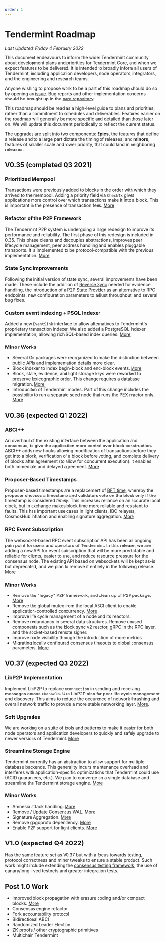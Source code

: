 ```yaml
---
order: 1
---
```


# Tendermint Roadmap

*Last Updated: Friday 4 February 2022*

This document endeavours to inform the wider Tendermint community about development plans and priorities for Tendermint Core, and when we expect features to be delivered. It is intended to broadly inform all users of Tendermint, including application developers, node operators, integrators, and the engineering and research teams.

Anyone wishing to propose work to be a part of this roadmap should do so by opening an [issue](https://github.com/yenkuanlee/tendermint/issues/new/choose). Bug reports and other implementation concerns should be brought up in the [core repository](https://github.com/yenkuanlee/tendermint).

This roadmap should be read as a high-level guide to plans and priorities, rather than a commitment to schedules and deliverables. Features earlier on the roadmap will generally be more specific and detailed than those later on. We will update this document periodically to reflect the current status.

The upgrades are split into two components: **Epics**, the features that define a release and to a large part dictate the timing of releases; and **minors**, features of smaller scale and lower priority, that could land in neighboring releases.

## V0.35 (completed Q3 2021)

### Prioritized Mempool

Transactions were previously added to blocks in the order with which they arrived to the mempool. Adding a priority field via `CheckTx` gives applications more control over which transactions make it into a block. This is important in the presence of transaction fees. [More](https://github.com/yenkuanlee/tendermint/blob/master/docs/architecture/adr-067-mempool-refactor.md)

### Refactor of the P2P Framework

The Tendermint P2P system is undergoing a large redesign to improve its performance and reliability. The first phase of this redesign is included in 0.35. This phase cleans and decouples abstractions, improves peer lifecycle management, peer address handling and enables pluggable transports. It is implemented to be protocol-compatible with the previous implementation. [More](https://github.com/yenkuanlee/tendermint/blob/master/docs/architecture/adr-062-p2p-architecture.md)

### State Sync Improvements

Following the initial version of state sync, several improvements have been made. These include the addition of [Reverse Sync](https://github.com/yenkuanlee/tendermint/blob/master/docs/architecture/adr-068-reverse-sync.md) needed for evidence handling, the introduction of a [P2P State Provider](https://github.com/yenkuanlee/tendermint/pull/6807) as an alternative to RPC endpoints, new configuration parameters to adjust throughput, and several bug fixes.

### Custom event indexing + PSQL Indexer

Added a new `EventSink` interface to allow alternatives to Tendermint's proprietary transaction indexer. We also added a PostgreSQL Indexer implementation, allowing rich SQL-based index queries. [More](https://github.com/yenkuanlee/tendermint/blob/master/docs/architecture/adr-065-custom-event-indexing.md)

### Minor Works

- Several Go packages were reorganized to make the distinction between public APIs and implementation details more clear.
- Block indexer to index begin-block and end-block events. [More](https://github.com/yenkuanlee/tendermint/pull/6226)
- Block, state, evidence, and light storage keys were reworked to preserve lexicographic order. This change requires a database migration. [More](https://github.com/yenkuanlee/tendermint/pull/5771)
- Introduciton of Tendermint modes. Part of this change includes the possibility to run a separate seed node that runs the PEX reactor only. [More](https://github.com/yenkuanlee/tendermint/blob/master/docs/architecture/adr-052-tendermint-mode.md)

## V0.36 (expected Q1 2022)

### ABCI++

An overhaul of the existing interface between the application and consensus, to give the application more control over block construction. ABCI++ adds new hooks allowing modification of transactions before they get into a block, verification of a block before voting, and complete delivery of blocks after agreement (to allow for concurrent execution). It enables both immediate and delayed agreement. [More](https://github.com/yenkuanlee/tendermint/blob/master/spec/abci++/README.md)

### Proposer-Based Timestamps

Proposer-based timestamps are a replacement of [BFT time](https://github.com/yenkuanlee/tendermint/blob/master/spec/consensus/bft-time.md), whereby the proposer chooses a timestamp and validators vote on the block only if the timestamp is considered *timely*. This increases reliance on an accurate local clock, but in exchange makes block time more reliable and resistant to faults. This has important use cases in light clients, IBC relayers, CosmosHub inflation and enabling signature aggregation. [More](https://github.com/yenkuanlee/tendermint/blob/master/docs/architecture/adr-071-proposer-based-timestamps.md)

### RPC Event Subscription

The websocket-based RPC event subscription API has been an ongoing pain point for users and operators of Tendermint. In this release, we are adding a new API for event subscription that will be more predictable and reliable for clients, easier to use, and reduce resource pressure for the consensus node. The existing API based on websockets will be kept as-is but deprecated, and we plan to remove it entirely in the following release.  [More](https://github.com/yenkuanlee/tendermint/blob/master/docs/architecture/adr-075-rpc-subscription.md)

### Minor Works

- Remove the "legacy" P2P framework, and clean up of P2P package. [More](https://github.com/yenkuanlee/tendermint/issues/5670)
- Remove the global mutex from the local ABCI client to enable application-controlled concurrency. [More](https://github.com/yenkuanlee/tendermint/issues/7073)
- Improve life cycle management of a node and its reactors.
- Remove redundancy in several data structures. Remove unused components such as the block sync v2 reactor, gRPC in the RPC layer, and the socket-based remote signer.
- Improve node visibility through the introduction of more metrics
- Migrating locally configured consensus timeouts to global consensus parameters. [More](https://github.com/yenkuanlee/tendermint/blob/master/docs/architecture/adr-074-timeout-params.md)

## V0.37 (expected Q3 2022)

### LibP2P Implementation

Implement LibP2P to replace `mconnection` in sending and receiving messages across `Channel`s. Use LibP2P also for peer life cycle management and discovery. This aims to reduce the occurence of network thrashing and overall network traffic to provide a more stable networking layer. [More](https://github.com/yenkuanlee/tendermint/blob/master/docs/architecture/adr-073-libp2p.md).

### Soft Upgrades

We are working on a suite of tools and patterns to make it easier for both node operators and application developers to quickly and safely upgrade to newer versions of Tendermint. [More](https://github.com/tendermint/spec/pull/222)

### Streamline Storage Engine

Tendermint currently has an abstraction to allow support for multiple database backends. This generality incurs maintenance overhead and interferes with application-specific optimizations that Tendermint could use (ACID guarantees, etc.). We plan to converge on a single database and streamline the Tendermint storage engine. [More](https://github.com/yenkuanlee/tendermint/pull/6897)

### Minor Works

- Amnesia attack handling. [More](https://github.com/yenkuanlee/tendermint/issues/5270)
- Remove / Update Consensus WAL. [More](https://github.com/yenkuanlee/tendermint/issues/6397)
- Signature Aggregation. [More](https://github.com/yenkuanlee/tendermint/issues/1319)
- Remove gogoproto dependency. [More](https://github.com/yenkuanlee/tendermint/issues/5446)
- Enable P2P support for light clients. [More](https://github.com/yenkuanlee/tendermint/blob/master/docs/rfc/rfc-010-p2p-light-client.rst)

## V1.0 (expected Q4 2022)

Has the same feature set as V0.37 but with a focus towards testing, protocol correctness and minor tweaks to ensure a stable product. Such work might include extending the [consensus testing framework](https://github.com/yenkuanlee/tendermint/issues/5920), the use of canary/long-lived testnets and greater integration tests.

## Post 1.0 Work

- Improved block propagation with erasure coding and/or compact blocks. [More](https://github.com/tendermint/spec/issues/347)
- Consensus engine refactor
- Fork accountability protocol
- Bidirectional ABCI
- Randomized Leader Election
- ZK proofs / other cryptographic primitives
- Multichain Tendermint
